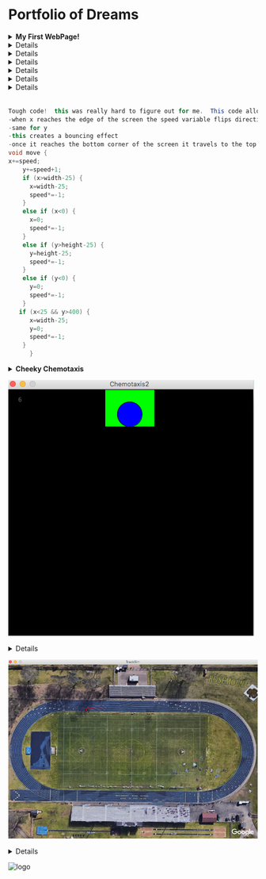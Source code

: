 # Portfolio of Dreams

<details><summary><strong> My First WebPage!</strong></summary>
    <p>
       <a href="https://freskep.github.io/testWeb/dogPage/">MyFavoriteMovies<a>
           Making websites isn't very hard and it's really fun! This was a simple, fun way to start off the year.
                </p>
           </details>
 <details><summary><strong> A Little Lightning </strong></summary>
<p>   
<a href= "https://freskep.github.io/lightning2/">CickToGetShocked<a>
    I was very confused as to how the lightning project worked and this is very evident because it’s my worst one. I didn’t understand how the class functioned. Plus I sat alone so I didn’t get the chance to work with others. I struggled with the one.
    </p>
    </details>
 <details><summary><strong> College Presentation</strong></summary>
    <p>
<a href="https://docs.google.com/presentation/d/10lDlZwkgYPeKswM6w2SlBl-qigl4xleRxhesUL9dV8k">KnowledgeIsHere<a>
    I didn't enjoy this project, but I defintely understand why we did it.  It's helpful to get us thinking about our future and it's also helpful seeing what coding in the real world is like.  I learned a lot.
    </p>
    </details>

 <details><summary><strong> Deez Dice </strong></summary>
        <p>
    <a href="https://freskep.github.io/daDice/">ClickToShake<a>
        I felt this was the easiest one out of all the projects we did and I’m happy with how it turned out.  I didn’t do anything too interesting because I needed to keep moving, but I made a fully functional table of dice with a counter for each number.
        </p>
        </details>

<details><summary><strong> Some Craziness (starfield)</strong></summary>
                <p>
               <a href="https://freskep.github.io/starfield5/index.html">ClickToBeUnder-Impressed<a>
                I got a late start on this one and I’m kinda indifferent with the result.  I really like my jumbo particle bouncing around off the border of the screen and I also like the figure 8 pattern I got going but it’s overall kinda bland to look at.  Still the coolest looking one in my portfolio.  
                   </p>
                   </details>                   
   
   <details><summary><strong> Winter Wonderland </strong></summary>
<p>   
<a href= "https://freskep.github.io/HolidayCard2018/">Click4Joy<a>
    Me and a partner worked together on this beautiful christmas setpiece.  He contributed the snow effects.  I did the rest.  
    </p>
    </details> 
    
<details><summary><strong> Tri 1 Reflection</strong></summary>
                    <p>
                       
What is one or two things that are a source of pride in your programming development?  
-I’m proud that every piece of code is my own or you helped me with it.  While my code is very complicated or sophisticated, I don’t take it from anyone sitting near me, nor do I take it off the internet.   This makes the end product more satisfying.

Identify them, write about why they are accomplishments, how you did it and what you learned.  Be sure to submit a code snippet along with your writing on the readMe file in your repo. <br/>

```Java
void draw()
{
 
  background(60);
   for (int r=0; r<1200; r=r+100) {
    for (int c=0; c<500; c=c+100) {
      die=new Die(r, c);
       die.display();
       
   
   <br/>
   
This is in no way complicated code, and it isn’t the toughest bit <br/>of code i utilized in my projects either but this stands out to me<br/> because I was really happy that it worked when I first tried it<br/> because it took me a little bit to think of a way to get <br/> a bunch of dice on the screen without using an array. <br/> The syntax was what threw me off. 

```

-Identify the most significant hurdle you encountered last trimester.  Write about what it was and how it was resolved.

I was struggling a lot on the projects and felt extremely far behind everyone else in the class.  This was in part because I sat alone in a row and also because I didn’t do much outside of class.  I thought of this class as class where a lot of the work is done in school.  Once I realized I was falling behind I sought to fix this as quick as possible.  I did this by switching seats and doing more outside class.  This helped me a lot and I am significantly more productive in class now.

-Describe the incremental and iterative development process of your included code, focusing on two distinct points in that process. Describe the difficulties and/ or opportunities you encountered and how they were resolved or incorporated. In your description clearly indicate whether the development described was collaborative or independent. At least one of these points must refer to independent program development
<br/> 
A lot of times it goes sorta like this: 
<br/>
1. Take a minute and think about what I need to accomplish 
<br/>2. Begin typing my solution 
<br/>3. Realize an error in my idea
<br/>4. Be stumped for a while
<br/>5. Take another step back and I usually come up with part of the solution
<br/>6. Ask someone for help finishing my thoughts.  I typically start out this question like, “hey, I know I have to do blah blah blah… but I’m kinda confused about how I should go about it.”
<br/>7. Complete the problem!
<br/>This is especially the case in projects like Starfield/chemotaxis when I spend a day or two working on a single element of my project.
</p>
</details>
                        
```Java

Tough code!  this was really hard to figure out for me.  This code allows a jumboParticle to bounce off the screen.  This is how it works:
-when x reaches the edge of the screen the speed variable flips direction
-same for y
-this creates a bouncing effect
-once it reaches the bottom corner of the screen it travels to the top right corner and repeats infinitely
void move {
x+=speed;
    y+=speed+1;
    if (x>width-25) {
      x=width-25;
      speed*=-1;
    }
    else if (x<0) {
      x=0;
      speed*=-1;
    }
    else if (y>height-25) {
      y=height-25;
      speed*=-1;
    }
    else if (y<0) {
      y=0;
      speed*=-1;
    }
   if (x<25 && y>400) {
      x=width-25;
      y=0;
      speed*=-1;
    }
      }
```
<details><summary><strong> Cheeky Chemotaxis</strong></summary> 
            <p>   
            <a href="https://freskep.github.io/chemotaxis4/pJS/index.html">ClickToShootHoops<a>
                This is the lab the got me really behind.  I struggled a lot right away because I just didn’t know where to begin problem solving.  Again, I sat alone so I had no one to assist me.  I ended up doing something that isn’t the exact idea you wanted from us, but still sorta counts as chemotaxis in a way.  I got even more behind when a little error halted all progress for a a little over a day.  But finally solving the issue without any help was extremely satisfying.  
                </p>
                </details>    
                
![logo](/images/chemot.png)    

  <details><summary><strong> Race of the Ages </strong></summary>
<p>   
<a href= "https://freskep.github.io/TrackSim/">ClickFORaRACE<a>
   Really fun lab that utilyzes calculus, maps, and file parsing.  Never reached its full potential.
    </p>
    </details>   
    
![logo](/images/sim.png)   

<details><summary><strong> A Little Lightning </strong></summary>
<p>   
<a href= "https://freskep.github.io/lightning2/">CickToGetShocked<a>
    I was very confused as to how the lightning project worked and this is very evident because it’s my worst one. I didn’t understand how the class functioned. Plus I sat alone so I didn’t get the chance to work with others. I struggled with the one.
    </p>
    </details>

![logo](/images/lightning.png) 

